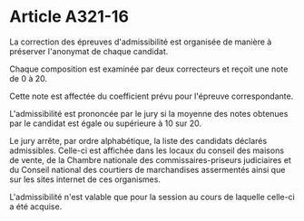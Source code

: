 # Article A321-16

<p>La correction des épreuves d'admissibilité est organisée de manière à préserver l'anonymat de chaque candidat. </p><p>Chaque composition est examinée par deux correcteurs et reçoit une note de 0 à 20. </p><p>Cette note est affectée du coefficient prévu pour l'épreuve correspondante. </p><p>L'admissibilité est prononcée par le jury si la moyenne des notes obtenues par le candidat est égale ou supérieure à 10 sur 20. </p><p>Le jury arrête, par ordre alphabétique, la liste des candidats déclarés admissibles. Celle-ci est affichée dans les locaux du        conseil des maisons de vente, de la Chambre nationale des commissaires-priseurs judiciaires et du Conseil national des courtiers de marchandises assermentés ainsi que sur les sites internet de ces organismes. </p><p>L'admissibilité n'est valable que pour la session au cours de laquelle celle-ci a été acquise.</p>
